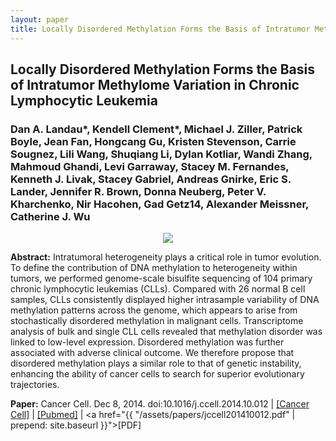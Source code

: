 ```yaml
---
layout: paper
title: Locally Disordered Methylation Forms the Basis of Intratumor Methylome Variation in Chronic Lymphocytic Leukemia
---
```


## Locally Disordered Methylation Forms the Basis of Intratumor Methylome Variation in Chronic Lymphocytic Leukemia

### Dan A. Landau\*, Kendell Clement\*, Michael J. Ziller, Patrick Boyle, **Jean Fan**, Hongcang Gu, Kristen Stevenson, Carrie Sougnez, Lili Wang, Shuqiang Li, Dylan Kotliar, Wandi Zhang, Mahmoud Ghandi, Levi Garraway, Stacey M. Fernandes, Kenneth J. Livak, Stacey Gabriel, Andreas Gnirke, Eric S. Lander, Jennifer R. Brown, Donna Neuberg, Peter V. Kharchenko, Nir Hacohen, Gad Getz14, Alexander Meissner, Catherine J. Wu

<div align="center"><img class="img-responsive" src="{{ "/assets/papers/jccell201410012.png" | prepend: site.baseurl }}"></div>

**Abstract:** Intratumoral heterogeneity plays a critical role in tumor evolution. To define the contribution of DNA methylation to heterogeneity within tumors, we performed genome-scale bisulfite sequencing of 104 primary chronic lymphocytic leukemias (CLLs). Compared with 26 normal B cell samples, CLLs consistently displayed higher intrasample variability of DNA methylation patterns across the genome, which appears to arise from stochastically disordered methylation in malignant cells. Transcriptome analysis of bulk and single CLL cells revealed that methylation disorder was linked to low-level expression. Disordered methylation was further associated with adverse clinical outcome. We therefore propose that disordered methylation plays a similar role to that of genetic instability, enhancing the ability of cancer cells to search for superior evolutionary trajectories.

**Paper:** Cancer Cell. Dec 8, 2014. doi:10.1016/j.ccell.2014.10.012 | [[Cancer Cell]](https://doi.org/10.1016/j.ccell.2014.10.012) | 
[[Pubmed]](https://www.ncbi.nlm.nih.gov/pubmed/25490447) | 
<a href="{{ "/assets/papers/jccell201410012.pdf" | prepend: site.baseurl }}">[PDF]</a>
